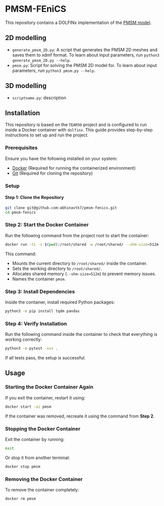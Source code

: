 # PMSM-FEniCS

This repository contains a DOLFINx implementation of the [PMSM model]([http://www.compumag.org/jsite/images/stories/TEAM/problem30a.pdf](https://doi.org/10.1016/j.finel.2022.103755)).

## 2D modelling

- `generate_pmsm_2D.py`: A script that generates the PMSM 2D meshes and saves them to xdmf format. To learn about input parameters, run `python3 generate_pmsm_2D.py --help`.
- `pmsm.py`: Script for solving the PMSM 2D model for. To learn about input parameters, run `python3 pmsm.py --help`.

## 3D modelling

- `scriptname.py`: description
## Installation
This repository is based on the `TEAM30` project and is configured to run inside a Docker container with `dolfinx`. This guide provides step-by-step instructions to set up and run the project.


### **Prerequisites**

Ensure you have the following installed on your system:

- [Docker](https://docs.docker.com/get-docker/) (Required for running the containerized environment)
- [Git](https://git-scm.com/downloads) (Required for cloning the repository)

### **Setup**

#### **Step 1: Clone the Repository**
```bash
git clone git@github.com:abhinavtk7/pmsm-fenics.git
cd pmsm-fenics
```

### **Step 2: Start the Docker Container**
Run the following command from the project root to start the container:
```bash
docker run -ti -v $(pwd):/root/shared -w /root/shared/ --shm-size=512m --name=pmsm ghcr.io/fenics/dolfinx/dolfinx:v0.7.0
```

This command:
- Mounts the current directory to `/root/shared/` inside the container.
- Sets the working directory to `/root/shared/`.
- Allocates shared memory (`--shm-size=512m`) to prevent memory issues.
- Names the container `pmsm`.

### **Step 3: Install Dependencies**
Inside the container, install required Python packages:
```bash
python3 -m pip install tqdm pandas
```

### **Step 4: Verify Installation**
Run the following command inside the container to check that everything is working correctly:
```bash
python3 -m pytest -xvs .
```

If all tests pass, the setup is successful.

## **Usage**

### **Starting the Docker Container Again**
If you exit the container, restart it using:
```bash
docker start -ai pmsm
```
If the container was removed, recreate it using the command from **Step 2**.

### **Stopping the Docker Container**
Exit the container by running:
```bash
exit
```
Or stop it from another terminal:
```bash
docker stop pmsm
```

### **Removing the Docker Container**
To remove the container completely:
```bash
docker rm pmsm
```

